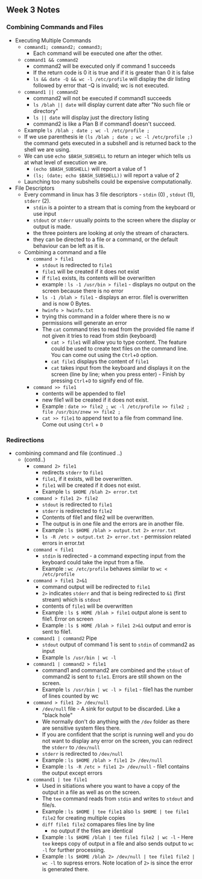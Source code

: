 ## Week 3 Notes

### Combining Commands and Files
* Executing Multiple Commands
  - `command1; command2; command3;`
    - Each command will be executed one after the other.
  - `command1 && command2`
    - command2 will be executed only if command 1 succeeds
    - If the return code is 0 it is true and if it is greater than 0 it is false
    - `ls && date -Q && wc -l /etc/profile` will display the dir listing followed by error that -Q is invalid; wc is not executed.
  - `command1 || command2`
    - command2 will not be executed if command1 succeeds
    - `ls /blah || date` will display current date after "No such file or directory"
    - `ls || date` will display just the directory listing
    - command2 is like a Plan B if command1 doesn't succeed.
  - Example `ls /blah ; date ; wc -l /etc/profile ;`
  - If we use parenthesis ie `(ls /blah ; date ; wc -l /etc/profile ;)` the command gets executed in a subshell and is returned back to the shell we are using.
  - We can use `echo $BASH_SUBSHELL` to return an integer which tells us at what level of execution we are.
    - `(echo $BASH_SUBSHELL)` will report a value of 1 
    - `(ls; (date; echo $BASH_SUBSHELL))` will report a value of 2
  - Launching too many subshells could be expensive computationally.
* File Descriptors
  - Every command in linux has 3 file descriptors - `stdin` (0) , `stdout` (1), `stderr` (2).
    - `stdin` is a pointer to a stream that is coming from the keyboard or use input
    - `stdout` or `stderr` usually points to the screen where the display or output is made.
    - the three pointers are looking at only the stream of characters.
    - they can be directed to a file or a command, or the default behaviour can be left as it is.
  - Combining a command and a file
    - `command > file1` 
      - `stdout` is redirected to `file1`
      - `file1` will be created if it does not exist
      - if `file1` exists, its contents will be overwritten
      - example : `ls -1 /usr/bin > file1` - displays no output on the screen because there is no error
      - `ls -1 /blah > file1` - displays an error. file1 is overwritten and is now 0 Bytes.
      - `hwinfo > hwinfo.txt`
      - trying this command in a folder where there is no w permissions will generate an error
      - The `cat` command tries to read from the provided file name if not given it tries to read from stdin (keyboard)
        - `cat > file1` will allow you to type content. The feature could be used to create text files on the command line. You can come out using the `Ctrl`+`D` option.
        - `cat file1` displays the content of `file1`
        - `cat` takes input from the keyboard and displays it on the screen (line by line; when you press enter) - Finish by pressing `Ctrl`+`D` to signify end of file.
    - `command >> file1` 
      - contents will be appended to file1
      - new file1 will be created if it does not exist.
      - Example : `date >> file2 ; wc -l /etc/profile >> file2 ; file /usr/bin/znew >> file2 ;`
      - `cat >> file1` to append text to a file from command line. Come out using `Ctrl` + `D`

### Redirections
* combining command and file (continued ..)
  - (contd..)
    - `command 2> file1`
      - redirects `stderr` to `file1`
      - `file1`, if it exists, will be overwritten.
      - `file1` will be created if it does not exist.
      - Example `ls $HOME /blah 2> error.txt`
    - `command > file1 2> file2`
      - `stdout` is redirected to `file1`
      - `stderr` is redirected to `file2`
      - Contents of file1 and file2 will be overwritten.
      - The output is in one file and the errors are in another file.
      - Example : `ls $HOME /blah > output.txt 2> error.txt`
      - `ls -R /etc > output.txt 2> error.txt` - permission related errors in error.txt
    - `command < file1`
      - `stdin` is redirected - a command expecting input from the keyboard could take the input from a file.
      - Example : `wc /etc/profile` behaves similar to `wc < /etc/profile`
    - `command > file1 2>&1`
      - command output will be redirected to `file1`
      - `2>` indicates `stderr` and that is being redirected to `&1` (first stream) which is `stdout`
      - contents of `file1` will be overwritten
      - Example : `ls $ HOME /blah > file1` output alone is sent to file1. Error on screen
      - Example : `ls $ HOME /blah > file1 2>&1` output and error is sent to file1.
    - `command1 | command2` Pipe
      - `stdout` output of command 1 is sent to `stdin` of command2 as input
      - Example `ls /usr/bin | wc -l`
    - `command1 | command2 > file1`
      - command1 and command2 are combined and the `stdout` of command2 is sent to `file1`. Errors are still shown on the screen.
      - Example `ls /usr/bin | wc -l > file1` - file1 has the number of lines counted by wc 
    - `command > file1 2> /dev/null`
      - `/dev/null` file - A sink for output to be discarded. Like a "black hole"
      - We normally don't do anything with the `/dev` folder as there are sensitive system files there.
      - If you are confident that the script is running well and you do not want to display any error on the screen, you can redirect the `stderr` to `/dev/null` 
      - `stderr` is redirected to `/dev/null`
      - Example : `ls $HOME /blah > file1 2> /dev/null`
      - Example : `ls -R /etc > file1 2> /dev/null` - file1 contains the output except errors
    - `command1 | tee file1`
      - Used in sitiations where you want to have a copy of the output in a file as well as on the screen.
      - The `tee` command reads from `stdin` and writes to `stdout` and file/s.
      - Example : `ls $HOME | tee file1` also `ls $HOME | tee file1 file2` for creating multiple copies
      - `diff file1 file2` comapares files line by line
        - no output if the files are identical 
      - Example : `ls $HOME /blah | tee file1 file2 | wc -l` - Here  `tee` keeps copy of output in a file and also sends output to `wc -l` for further processing.
      - Example : `ls $HOME /blah 2> /dev/null | tee file1 file2 | wc -l` to supress errors. Note location of `2>` is since the error is generated there.
